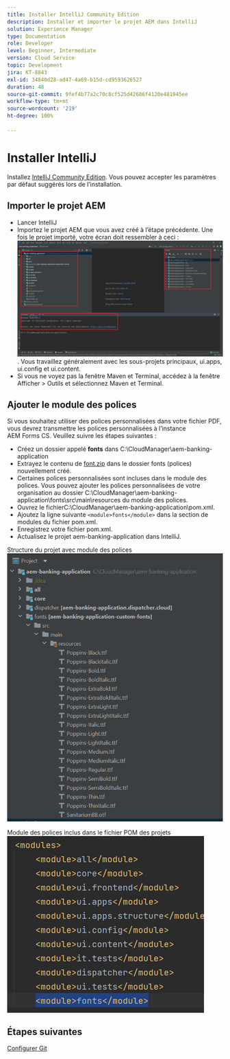 ```yaml
---
title: Installer IntelliJ Community Edition
description: Installer et importer le projet AEM dans IntelliJ
solution: Experience Manager
type: Documentation
role: Developer
level: Beginner, Intermediate
version: Cloud Service
topic: Development
jira: KT-8843
exl-id: 34840d28-ad47-4a69-b15d-cd9593626527
duration: 48
source-git-commit: 9fef4b77a2c70c8cf525d42686f4120e481945ee
workflow-type: tm+mt
source-wordcount: '219'
ht-degree: 100%

---
```


# Installer IntelliJ

Installez [IntelliJ Community Edition](https://www.jetbrains.com/idea/download/#section=windows). Vous pouvez accepter les paramètres par défaut suggérés lors de l’installation.

## Importer le projet AEM

* Lancer IntelliJ
* Importez le projet AEM que vous avez créé à l’étape précédente. Une fois le projet importé, votre écran doit ressembler à ceci : ![aem-banking-app](assets/aem-banking-app.png). Vous travaillez généralement avec les sous-projets principaux, ui.apps, ui.config et ui.content.
* Si vous ne voyez pas la fenêtre Maven et Terminal, accédez à la fenêtre Afficher > Outils et sélectionnez Maven et Terminal.

## Ajouter le module des polices

Si vous souhaitez utiliser des polices personnalisées dans votre fichier PDF, vous devrez transmettre les polices personnalisées à l’instance AEM Forms CS. Veuillez suivre les étapes suivantes :

* Créez un dossier appelé **fonts** dans C:\CloudManager\aem-banking-application
* Extrayez le contenu de [font.zip](assets/fonts.zip) dans le dossier fonts (polices) nouvellement créé.
* Certaines polices personnalisées sont incluses dans le module des polices. Vous pouvez ajouter les polices personnalisées de votre organisation au dossier C:\CloudManager\aem-banking-application\fonts\src\main\resources du module des polices.
* Ouvrez le fichierC:\CloudManager\aem-banking-application\pom.xml.
* Ajoutez la ligne suivante ```<module>fonts</module>``` dans la section de modules du fichier pom.xml.
* Enregistrez votre fichier pom.xml.
* Actualisez le projet aem-banking-application dans IntelliJ.

Structure du projet avec module des polices
![fonts-module](assets/fonts-module.png)

Module des polices inclus dans le fichier POM des projets
![fonts-pom](assets/fonts-module-pom.png)

## Étapes suivantes

[Configurer Git](./setup-git.md)
